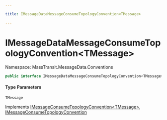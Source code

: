 ```yaml
---

title: IMessageDataMessageConsumeTopologyConvention<TMessage>

---
```


# IMessageDataMessageConsumeTopologyConvention\<TMessage\>

Namespace: MassTransit.MessageData.Conventions

```csharp
public interface IMessageDataMessageConsumeTopologyConvention<TMessage> : IMessageConsumeTopologyConvention<TMessage>, IMessageConsumeTopologyConvention
```

#### Type Parameters

`TMessage`<br/>

Implements [IMessageConsumeTopologyConvention\<TMessage\>](../../masstransit-abstractions/masstransit-configuration/imessageconsumetopologyconvention-1), [IMessageConsumeTopologyConvention](../../masstransit-abstractions/masstransit-configuration/imessageconsumetopologyconvention)
